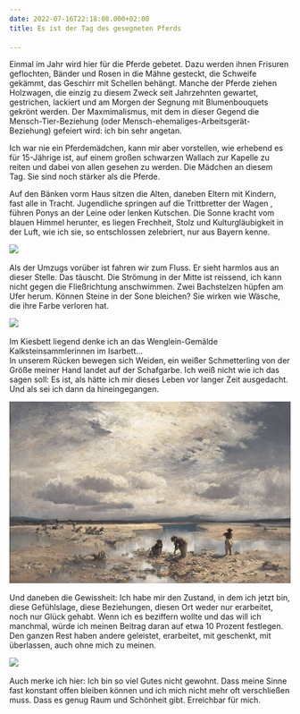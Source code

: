 ```yaml
---
date: 2022-07-16T22:18:08.000+02:00
title: Es ist der Tag des gesegneten Pferds

---
```

Einmal im Jahr wird hier für die Pferde gebetet. Dazu werden ihnen Frisuren geflochten, Bänder und Rosen in die Mähne gesteckt, die Schweife gekämmt, das Geschirr mit Schellen behängt. Manche der Pferde ziehen Holzwagen, die einzig zu diesem Zweck seit Jahrzehnten gewartet, gestrichen, lackiert und am Morgen der Segnung mit Blumenbouquets gekrönt werden. Der Maxmimalismus, mit dem in dieser Gegend die Mensch-Tier-Beziehung (oder Mensch-ehemaliges-Arbeitsgerät-Beziehung) gefeiert wird: ich bin sehr angetan.

Ich war nie ein Pferdemädchen, kann mir aber vorstellen, wie erhebend es für 15-Jährige ist, auf einem großen schwarzen Wallach zur Kapelle zu reiten und dabei von allen gesehen zu werden. Die Mädchen an diesem Tag. Sie sind noch stärker als die Pferde.

Auf den Bänken vorm Haus sitzen die Alten, daneben Eltern mit Kindern, fast alle in Tracht. Jugendliche springen auf die Trittbretter der Wagen , führen Ponys an der Leine oder lenken Kutschen. Die Sonne kracht vom blauen Himmel herunter, es liegen Frechheit, Stolz und Kulturgläubigkeit  in der Luft, wie ich sie, so entschlossen zelebriert, nur aus Bayern kenne.

![](/uploads/i.jpg)

Als der Umzugs vorüber ist fahren wir zum Fluss. Er sieht harmlos aus an dieser Stelle. Das täuscht. Die Strömung in der Mitte ist reissend, ich kann nicht gegen die Fließrichtung anschwimmen. Zwei Bachstelzen hüpfen am Ufer herum. Können Steine in der Sone bleichen? Sie wirken wie Wäsche, die ihre Farbe verloren  hat.

![](/uploads/rosa-stein2.jpg)

Im Kiesbett liegend denke ich an das Wenglein-Gemälde Kalksteinsammlerinnen im Isarbett...   
In unserem Rücken bewegen sich Weiden, ein weißer Schmetterling von der Größe meiner Hand landet auf der Schafgarbe. Ich weiß nicht wie ich das sagen soll: Es ist, als hätte ich mir dieses Leben vor langer Zeit ausgedacht. Und als sei ich dann da hineingegangen. 

![](/uploads/kalksteinsammlerinnnen-isarbett.jpg)

Und daneben die Gewissheit: Ich habe mir den Zustand, in dem ich jetzt bin, diese Gefühlslage, diese Beziehungen, diesen Ort weder nur erarbeitet, noch nur Glück gehabt. Wenn ich es beziffern wollte und das will ich manchmal, würde ich meinen Beitrag daran auf etwa 10 Prozent festlegen. Den ganzen Rest haben andere geleistet, erarbeitet, mit geschenkt, mit überlassen, auch ohne mich zu meinen.

![](/uploads/i-und-berge.jpg)

Auch merke ich hier: Ich bin so viel Gutes nicht gewohnt. Dass meine Sinne fast konstant offen bleiben können und ich mich nicht mehr oft verschließen muss. Dass es genug Raum und Schönheit gibt. Erreichbar für mich. 